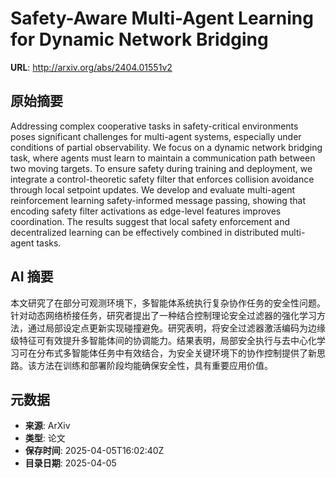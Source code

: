 # Safety-Aware Multi-Agent Learning for Dynamic Network Bridging

**URL**: http://arxiv.org/abs/2404.01551v2

## 原始摘要

Addressing complex cooperative tasks in safety-critical environments poses
significant challenges for multi-agent systems, especially under conditions of
partial observability. We focus on a dynamic network bridging task, where
agents must learn to maintain a communication path between two moving targets.
To ensure safety during training and deployment, we integrate a
control-theoretic safety filter that enforces collision avoidance through local
setpoint updates. We develop and evaluate multi-agent reinforcement learning
safety-informed message passing, showing that encoding safety filter
activations as edge-level features improves coordination. The results suggest
that local safety enforcement and decentralized learning can be effectively
combined in distributed multi-agent tasks.


## AI 摘要

本文研究了在部分可观测环境下，多智能体系统执行复杂协作任务的安全性问题。针对动态网络桥接任务，研究者提出了一种结合控制理论安全过滤器的强化学习方法，通过局部设定点更新实现碰撞避免。研究表明，将安全过滤器激活编码为边缘级特征可有效提升多智能体间的协调能力。结果表明，局部安全执行与去中心化学习可在分布式多智能体任务中有效结合，为安全关键环境下的协作控制提供了新思路。该方法在训练和部署阶段均能确保安全性，具有重要应用价值。

## 元数据

- **来源**: ArXiv
- **类型**: 论文
- **保存时间**: 2025-04-05T16:02:40Z
- **目录日期**: 2025-04-05
